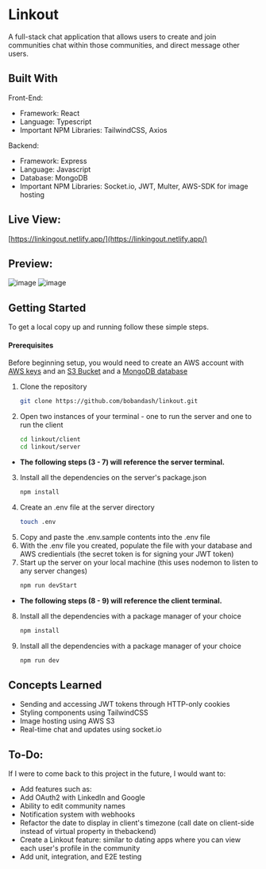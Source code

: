 # Linkout
A full-stack chat application that allows users to create and join communities chat within those communities, and direct message other users.

## Built With
Front-End:
- Framework: React
- Language: Typescript
- Important NPM Libraries: TailwindCSS, Axios
  
Backend:
- Framework: Express
- Language: Javascript
- Database: MongoDB
- Important NPM Libraries: Socket.io, JWT, Multer, AWS-SDK for image hosting

## Live View:
[https://linkingout.netlify.app/](https://linkingout.netlify.app/)

## Preview:
![image](https://github.com/bobandash/linkout/assets/74850332/24835838-70d7-4563-8196-009a820bf8ba)
![image](https://github.com/bobandash/linkout/assets/74850332/03569857-76e8-451c-a909-0ea5bbe30b65)

## Getting Started
To get a local copy up and running follow these simple steps.
#### Prerequisites
Before beginning setup, you would need to create an AWS account with [AWS keys](https://medium.com/@jannden/how-to-get-aws-access-keys-81cad0366418) and an [S3 Bucket](https://docs.aws.amazon.com/AmazonS3/latest/userguide/creating-bucket.html) and a [MongoDB database](https://www.mongodb.com/resources/products/fundamentals/create-database)
1. Clone the repository
    ```sh
    git clone https://github.com/bobandash/linkout.git
    ```
2. Open two instances of your terminal - one to run the server and one to run the client
    ```sh
    cd linkout/client
    cd linkout/server
    ```
-  **The following steps (3 - 7) will reference the server terminal.**
3. Install all the dependencies on the server's package.json
    ```sh
    npm install
    ```
4. Create an .env file at the server directory
    ```sh
    touch .env
    ```
5. Copy and paste the .env.sample contents into the .env file
6. With the .env file you created, populate the file with your database and AWS credientials (the secret token is for signing your JWT token)
7. Start up the server on your local machine (this uses nodemon to listen to any server changes)
    ```sh
    npm run devStart
    ```
-  **The following steps (8 - 9) will reference the client terminal.**
8. Install all the dependencies with a package manager of your choice
    ```sh
    npm install
    ```
9. Install all the dependencies with a package manager of your choice
    ```sh
    npm run dev
    ```

## Concepts Learned
- Sending and accessing JWT tokens through HTTP-only cookies
- Styling components using TailwindCSS
- Image hosting using AWS S3
- Real-time chat and updates using socket.io

## To-Do:
If I were to come back to this project in the future, I would want to:
- Add features such as:
- Add OAuth2 with LinkedIn and Google
- Ability to edit community names
- Notification system with webhooks
- Refactor the date to display in client's timezone (call date on client-side instead of virtual property in thebackend)
- Create a Linkout feature: similar to dating apps where you can view each user's profile in the community
- Add unit, integration, and E2E testing

